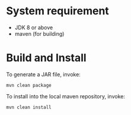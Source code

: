 # System requirement

* JDK 8 or above
* maven (for building)

# Build and Install

To generate a JAR file, invoke:

```
mvn clean package
```

To install into the local maven repository, invoke:

```
mvn clean install
```
